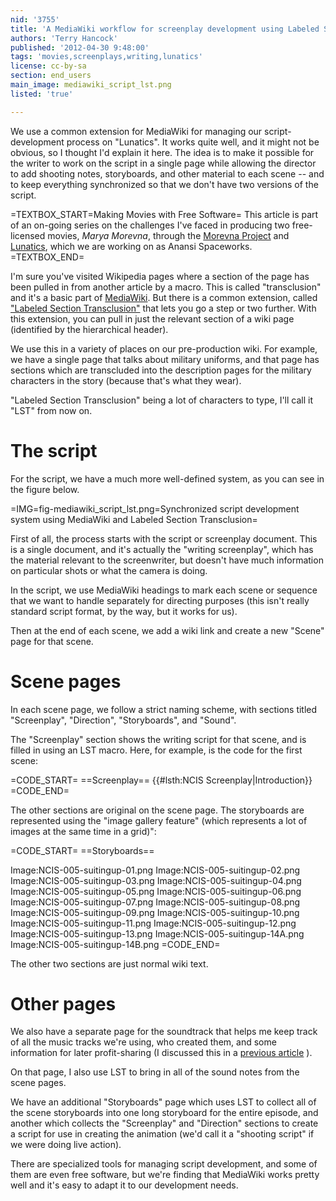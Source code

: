 ```yaml
---
nid: '3755'
title: 'A MediaWiki workflow for screenplay development using Labeled Section Transclusion'
authors: 'Terry Hancock'
published: '2012-04-30 9:48:00'
tags: 'movies,screenplays,writing,lunatics'
license: cc-by-sa
section: end_users
main_image: mediawiki_script_lst.png
listed: 'true'

---
```

We use a common extension for MediaWiki for managing our script-development process on "Lunatics". It works quite well, and it might not be obvious, so I thought I'd explain it here. The idea is to make it possible for the writer to work on the script in a single page while allowing the director to add shooting notes, storyboards, and other material to each scene -- and to keep everything synchronized so that we don't have two versions of the script.

<!--break-->

=TEXTBOX_START=Making Movies with Free Software=
This article is part of an on-going series on the challenges I've faced in producing two free-licensed movies, _Marya Morevna_, through the [Morevna Project](http://www.morevnaproject.org) and [Lunatics](http://lunatics.tv), which we are working on as Anansi Spaceworks.
=TEXTBOX_END=

I'm sure you've visited Wikipedia pages where a section of the page has been pulled in from another article by a macro. This is called "transclusion" and it's a basic part of [MediaWiki](http://www.mediawiki.org/wiki/MediaWiki). But there is a common extension, called ["Labeled Section Transclusion"](http://www.mediawiki.org/wiki/Extension:Labeled_Section_Transclusion) that lets you go a step or two further. With this extension, you can pull in just the relevant section of a wiki page (identified by the hierarchical header).

We use this in a variety of places on our pre-production wiki. For example, we have a single page that talks about military uniforms, and that page has sections which are transcluded into the description pages for the military characters in the story (because that's what they wear).

"Labeled Section Transclusion" being a lot of characters to type, I'll call it "LST" from now on.

# The script

For the script, we have a much more well-defined system, as you can see in the figure below.

=IMG=fig-mediawiki_script_lst.png=Synchronized script development system using MediaWiki and Labeled Section Transclusion=

First of all, the process starts with the script or screenplay document. This is a single document, and it's actually the "writing screenplay", which has the material relevant to the screenwriter, but doesn't have much information on particular shots or what the camera is doing.

In the script, we use MediaWiki headings to mark each scene or sequence that we want to handle separately for directing purposes (this isn't really standard script format, by the way, but it works for us).

Then at the end of each scene, we add a wiki link and create a new "Scene" page for that scene. 

# Scene pages

In each scene page, we follow a strict naming scheme, with sections titled "Screenplay", "Direction", "Storyboards", and "Sound".

The "Screenplay" section shows the writing script for that scene, and is filled in using an LST macro. Here, for example, is the code for the first scene:

=CODE_START=
==Screenplay==
{{#lsth:NCIS Screenplay|Introduction}}
=CODE_END=

The other sections are original on the scene page. The storyboards are represented using the "image gallery feature" (which represents a lot of images at the same time in a grid)":

=CODE_START=
==Storyboards==

<gallery widths="180px" heights="120px" perrow="4">
Image:NCIS-005-suitingup-01.png
Image:NCIS-005-suitingup-02.png
Image:NCIS-005-suitingup-03.png
Image:NCIS-005-suitingup-04.png
Image:NCIS-005-suitingup-05.png
Image:NCIS-005-suitingup-06.png
Image:NCIS-005-suitingup-07.png
Image:NCIS-005-suitingup-08.png
Image:NCIS-005-suitingup-09.png
Image:NCIS-005-suitingup-10.png
Image:NCIS-005-suitingup-11.png
Image:NCIS-005-suitingup-12.png
Image:NCIS-005-suitingup-13.png
Image:NCIS-005-suitingup-14A.png
Image:NCIS-005-suitingup-14B.png 
</gallery>
=CODE_END=

The other two sections are just normal wiki text.

# Other pages

We also have a separate page for the soundtrack that helps me keep track of all the music tracks we're using, who created them, and some information for later profit-sharing (I discussed this in a [previous article](http://www.freesoftwaremagazine.com/articles/artists_should_be_paid_part_2_whats_fair) ).

On that page, I also use LST to bring in all of the sound notes from the scene pages.

We have an additional "Storyboards" page which uses LST to collect all of the scene storyboards into one long storyboard for the entire episode, and another which collects the "Screenplay" and "Direction" sections to create a script for use in creating the animation (we'd call it a "shooting script" if we were doing live action).

There are specialized tools for managing script development, and some of them are even free software, but we're finding that MediaWiki works pretty well and it's easy to adapt it to our development needs.